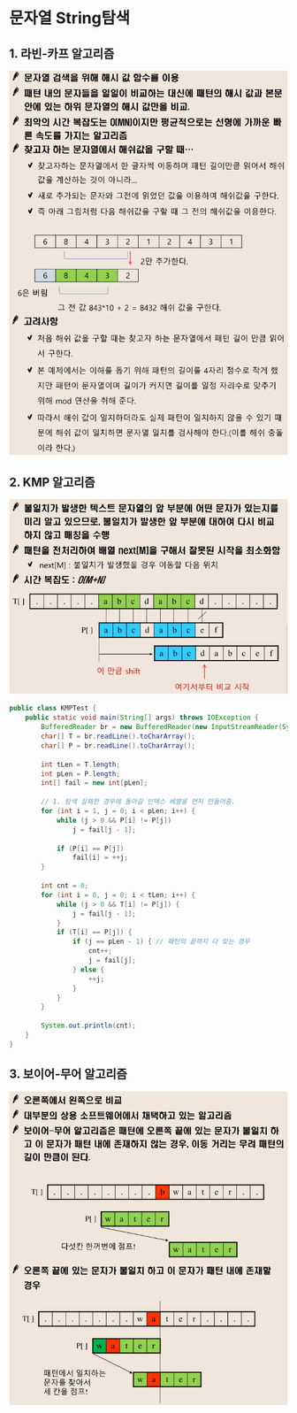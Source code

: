 ﻿# 문자열 String탐색

## 1. 라빈-카프 알고리즘
![라빈카프IMG](./String1.PNG)  

## 2. KMP 알고리즘
![KMPIMG](./String2.PNG)  

```java
public class KMPTest {
	public static void main(String[] args) throws IOException {
		BufferedReader br = new BufferedReader(new InputStreamReader(System.in));
		char[] T = br.readLine().toCharArray();
		char[] P = br.readLine().toCharArray();

		int tLen = T.length;
		int pLen = P.length;
		int[] fail = new int[pLen];

		// 1. 탐색 실패한 경우에 돌아갈 인덱스 베열을 먼저 만들어줌.
		for (int i = 1, j = 0; i < pLen; i++) {
			while (j > 0 && P[i] != P[j])
				j = fail[j - 1];

			if (P[i] == P[j])
				fail[i] = ++j;
		}

		int cnt = 0;
		for (int i = 0, j = 0; i < tLen; i++) {
			while (j > 0 && T[i] != P[j]) {
				j = fail[j - 1];
			}
			if (T[i] == P[j]) {
				if (j == pLen - 1) { // 패턴의 끝까지 다 맞는 경우
					cnt++;
					j = fail[j];
				} else {
					++j;
				}
			}
		}

		System.out.println(cnt);
	}
}
```

## 3. 보이어-무어 알고리즘
![보이어무어IMG](./String3.PNG)  


